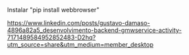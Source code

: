 Instalar "pip install webbrowser"

https://www.linkedin.com/posts/gustavo-damaso-4896a82a5_desenvolvimento-backend-gmwservice-activity-7171489584952852483-D2hq?utm_source=share&utm_medium=member_desktop
